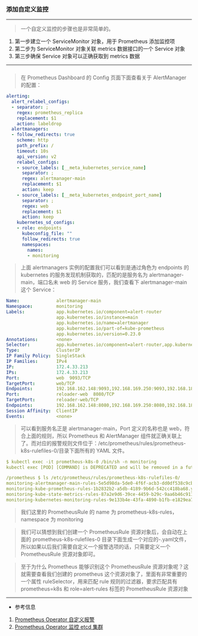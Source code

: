 ### 添加自定义监控
---
> 一个自定义监控的步骤也是非常简单的。
  1. 第一步建立一个 ServiceMonitor 对象，用于 Prometheus 添加监控项
  2. 第二步为 ServiceMonitor 对象关联 metrics 数据接口的一个 Service 对象
  3. 第三步确保 Service 对象可以正确获取到 metrics 数据
---
### 
> 在 Prometheus Dashboard 的 Config 页面下面查看关于 AlertManager 的配置：
  ```yaml
  alerting:
    alert_relabel_configs:
    - separator: ;
      regex: prometheus_replica
      replacement: $1
      action: labeldrop
    alertmanagers:
    - follow_redirects: true
      scheme: http
      path_prefix: /
      timeout: 10s
      api_version: v2
      relabel_configs:
      - source_labels: [__meta_kubernetes_service_name]
        separator: ;
        regex: alertmanager-main
        replacement: $1
        action: keep
      - source_labels: [__meta_kubernetes_endpoint_port_name]
        separator: ;
        regex: web
        replacement: $1
        action: keep
      kubernetes_sd_configs:
      - role: endpoints
        kubeconfig_file: ""
        follow_redirects: true
        namespaces:
          names:
          - monitoring
  ```
> 上面 alertmanagers 实例的配置我们可以看到是通过角色为 endpoints 的 kubernetes 的服务发现机制获取的，匹配的是服务名为 alertmanager-main，端口名未 web 的 Service 服务，我们查看下 alertmanager-main 这个 Service：
  ```yaml
  Name:              alertmanager-main
  Namespace:         monitoring
  Labels:            app.kubernetes.io/component=alert-router
                     app.kubernetes.io/instance=main
                     app.kubernetes.io/name=alertmanager
                     app.kubernetes.io/part-of=kube-prometheus
                     app.kubernetes.io/version=0.23.0
  Annotations:       <none>
  Selector:          app.kubernetes.io/component=alert-router,app.kubernetes.io/instance=main,app.kubernetes.io/name=alertmanager,app.kubernetes.io/part-of=kube-prometheus
  Type:              ClusterIP
  IP Family Policy:  SingleStack
  IP Families:       IPv4
  IP:                172.4.33.213
  IPs:               172.4.33.213
  Port:              web  9093/TCP
  TargetPort:        web/TCP
  Endpoints:         192.168.162.148:9093,192.168.169.250:9093,192.168.189.168:9093
  Port:              reloader-web  8080/TCP
  TargetPort:        reloader-web/TCP
  Endpoints:         192.168.162.148:8080,192.168.169.250:8080,192.168.189.168:8080
  Session Affinity:  ClientIP
  Events:            <none>
  ```
> 可以看到服务名正是 alertmanager-main，Port 定义的名称也是 web，符合上面的规则，所以 Prometheus 和 AlertManager 组件就正确关联上了。而对应的报警规则文件位于：/etc/prometheus/rules/prometheus-k8s-rulefiles-0/目录下面所有的 YAML 文件。
```yaml
$ kubectl exec -it prometheus-k8s-0 /bin/sh -n monitoring
kubectl exec [POD] [COMMAND] is DEPRECATED and will be removed in a future version. Use kubectl exec [POD] -- [COMMAND] instead.

/prometheus $ ls /etc/prometheus/rules/prometheus-k8s-rulefiles-0/
monitoring-alertmanager-main-rules-5e5d98da-5de0-4f6f-acb3-dd0df538c9cb.yaml          monitoring-node-exporter-rules-17b3100e-f3a0-4d11-8a28-fb6f8ec50670.yaml
monitoring-kube-prometheus-rules-1b2832b2-a5db-4189-9b6d-542cc418ba68.yaml            monitoring-prometheus-k8s-prometheus-rules-1ea0c171-6886-42dd-be7d-b9ec3cf7914e.yaml
monitoring-kube-state-metrics-rules-87a2e9d6-39ce-4459-b29c-9aa6b46c9111.yaml         monitoring-prometheus-operator-rules-49213423-d1f1-40c1-a5d9-ed1928014533.yaml
monitoring-kubernetes-monitoring-rules-9e133b4e-43fa-4890-b1fb-e1829ea7bc67.yaml
```
> 我们这里的 PrometheusRule 的 name 为 prometheus-k8s-rules，namespace 为 monitoring

> 我们可以猜想到我们创建一个 PrometheusRule 资源对象后，会自动在上面的 prometheus-k8s-rulefiles-0 目录下面生成一个对应的<namespace>-<name>.yaml文件，所以如果以后我们需要自定义一个报警选项的话，只需要定义一个 PrometheusRule 资源对象即可。

> 至于为什么 Prometheus 能够识别这个 PrometheusRule 资源对象呢？这就需要查看我们创建的 prometheus 这个资源对象了，里面有非常重要的一个属性 ruleSelector，用来匹配 rule 规则的过滤器，要求匹配具有 prometheus=k8s 和 role=alert-rules 标签的 PrometheusRule 资源对象

---
- 参考信息
1. [Prometheus Operator 自定义报警](https://www.qikqiak.com/post/prometheus-operator-custom-alert/)
2. [Prometheus Operator 监控 etcd 集群](https://www.qikqiak.com/post/prometheus-operator-monitor-etcd/)